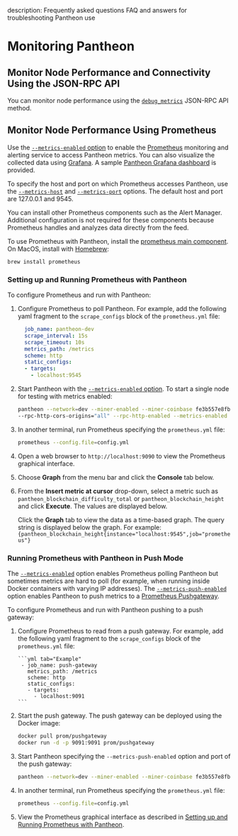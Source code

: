 description: Frequently asked questions FAQ and answers for troubleshooting Pantheon use
<!--- END of page meta data -->

# Monitoring Pantheon

## Monitor Node Performance and Connectivity Using the JSON-RPC API

You can monitor node performance using the [`debug_metrics`](../Reference/Pantheon-API-Methods.md#debug_metrics)
JSON-RPC API method.

## Monitor Node Performance Using Prometheus

Use the [`--metrics-enabled` option](../Reference/Pantheon-CLI-Syntax.md#metrics-enabled) to enable the [Prometheus](https://prometheus.io/) monitoring and 
alerting service to access Pantheon metrics. You can also visualize the collected data using [Grafana](https://grafana.com/).
A sample [Pantheon Grafana dashboard](https://grafana.com/dashboards/10273) is provided. 

To specify the host and port on which Prometheus accesses Pantheon, use the [`--metrics-host`](../Reference/Pantheon-CLI-Syntax.md#metrics-host) and 
[`--metrics-port`](../Reference/Pantheon-CLI-Syntax.md#metrics-port) options. 
The default host and port are 127.0.0.1 and 9545.

You can install other Prometheus components such as the Alert Manager. Additional configuration
 is not required for these components because Prometheus handles and analyzes data directly from the feed.

To use Prometheus with Pantheon, install the [prometheus main component](https://prometheus.io/download/). On MacOS, install with [Homebrew](https://formulae.brew.sh/formula/prometheus): 

 ```
 brew install prometheus
```

###  Setting up and Running Prometheus with Pantheon

To configure Prometheus and run with Pantheon: 

1. Configure Prometheus to poll Pantheon. For example, add the following yaml fragment to the `scrape_configs`
block of the `prometheus.yml` file:
 
    ```yml tab="Example"
      job_name: pantheon-dev
      scrape_interval: 15s
      scrape_timeout: 10s
      metrics_path: /metrics
      scheme: http
      static_configs:
      - targets:
        - localhost:9545
    ```

1. Start Pantheon with the [`--metrics-enabled` option](../Reference/Pantheon-CLI-Syntax.md#metrics-enabled). To start
 a single node for testing with metrics enabled:

    ```bash tab="Example"
    pantheon --network=dev --miner-enabled --miner-coinbase fe3b557e8fb62b89f4916b721be55ceb828dbd73
    --rpc-http-cors-origins="all" --rpc-http-enabled --metrics-enabled
    ```

1. In another terminal, run Prometheus specifying the `prometheus.yml` file: 

    ```bash tab="Example"
    prometheus --config.file=config.yml 
    ```

1. Open a web browser to `http://localhost:9090` to view the Prometheus graphical interface.

1. Choose **Graph** from the menu bar and click the **Console** tab below.

1. From the **Insert metric at cursor** drop-down, select a metric such as `pantheon_blockchain_difficulty_total` or
`pantheon_blockchain_height` and click **Execute**. The values are displayed below.

    Click the **Graph** tab to view the data as a time-based graph. The query string is displayed below the graph. 
    For example: `{pantheon_blockchain_height{instance="localhost:9545",job="prometheus"}`

### Running Prometheus with Pantheon in Push Mode 

The [`--metrics-enabled`](../Reference/Pantheon-CLI-Syntax.md#metrics-enabled) option enables Prometheus polling 
Pantheon but sometimes metrics are hard to poll (for example, when running inside Docker containers with varying IP addresses). 
The [`--metrics-push-enabled`](../Reference/Pantheon-CLI-Syntax.md#metrics-push-enabled) option enables Pantheon 
to push metrics to a [Prometheus Pushgateway](https://github.com/prometheus/pushgateway).   

To configure Prometheus and run with Pantheon pushing to a push gateway: 

1. Configure Prometheus to read from a push gateway. For example, add the following yaml fragment to the `scrape_configs`
   block of the `prometheus.yml` file:
    
       ```yml tab="Example"
        - job_name: push-gateway
          metrics_path: /metrics
          scheme: http
          static_configs:
          - targets:
            - localhost:9091
       ```
       
1. Start the push gateway. The push gateway can be deployed using the Docker image: 

    ```bash tab="Example"
    docker pull prom/pushgateway
    docker run -d -p 9091:9091 prom/pushgateway
    ```

1. Start Pantheon specifying the `--metrics-push-enabled` option and port of the push gateway: 

    ```bash tab="Example"
    pantheon --network=dev --miner-enabled --miner-coinbase fe3b557e8fb62b89f4916b721be55ceb828dbd73 --rpc-http-cors-origins="all" --rpc-http-enabled --metrics-push-enabled --metrics-push-port=9091 --metrics-push-host=127.0.0.1
    ```

1. In another terminal, run Prometheus specifying the `prometheus.yml` file: 
   
    ```bash tab="Example"
    prometheus --config.file=config.yml 
    ```

1. View the Prometheus graphical interface as described in [Setting up and Running Prometheus with Pantheon](#setting-up-and-running-prometheus-with-pantheon).
